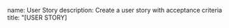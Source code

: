 name: User Story
description: Create a user story with acceptance criteria
title: "[USER STORY] <Title>"
labels: user story
body:
  - type: markdown
    attributes:
      value: |
        ## User Story
        As a [role], I need [feature] so that [benefit].

  - type: textarea
    id: acceptance-criteria
    attributes:
      label: Acceptance Criteria (Gherkin format)
      description: |
        Given [some context]
        When [an action is carried out]
        Then [a consequence or outcome should happen]
      placeholder: |
        Given the user is on the login page
        When they enter valid credentials
        Then they should be redirected to the dashboard
    validations:
      required: true
